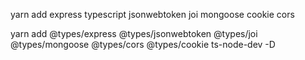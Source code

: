 yarn add express typescript jsonwebtoken joi mongoose cookie cors 


yarn add @types/express @types/jsonwebtoken @types/joi @types/mongoose @types/cors @types/cookie  ts-node-dev -D